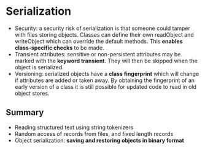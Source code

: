 
# Serialization

- Security: a security risk of serialization is that someone could tamper with files storing objects. Classes can define their own readObject and writeObject which can override the default methods. This **enables class-specific checks** to be made.
- Transient attributes: sensitive or non-persistent attributes may be marked with the **keyword transient**. They will then be skipped when the object is serialized.
- Versioning: serialized objects have a **class fingerprint** which will change if attributes are added or taken away. By obtaining the fingerprint of an early version of a class it is still possible for updated code to read in old object stores.

## Summary
- Reading structured text using string tokenizers
- Random access of records from files, and fixed length records
- Object serialization: **saving and restoring objects in binary format**